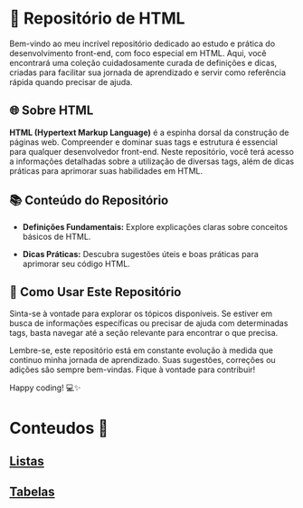 # 🚀 Repositório de HTML

Bem-vindo ao meu incrível repositório dedicado ao estudo e prática do desenvolvimento front-end, com foco especial em HTML. Aqui, você encontrará uma coleção cuidadosamente curada de definições e dicas, criadas para facilitar sua jornada de aprendizado e servir como referência rápida quando precisar de ajuda.

## 🌐 Sobre HTML

**HTML (Hypertext Markup Language)** é a espinha dorsal da construção de páginas web. Compreender e dominar suas tags e estrutura é essencial para qualquer desenvolvedor front-end. Neste repositório, você terá acesso a informações detalhadas sobre a utilização de diversas tags, além de dicas práticas para aprimorar suas habilidades em HTML.

## 📚 Conteúdo do Repositório

- **Definições Fundamentais:** Explore explicações claras sobre conceitos básicos de HTML.
  
- **Dicas Práticas:** Descubra sugestões úteis e boas práticas para aprimorar seu código HTML.

## 🚀 Como Usar Este Repositório

Sinta-se à vontade para explorar os tópicos disponíveis. Se estiver em busca de informações específicas ou precisar de ajuda com determinadas tags, basta navegar até a seção relevante para encontrar o que precisa.

Lembre-se, este repositório está em constante evolução à medida que continuo minha jornada de aprendizado. Suas sugestões, correções ou adições são sempre bem-vindas. Fique à vontade para contribuir!

Happy coding! 💻✨
# Conteudos  🦾
 ## [Listas](Listas)
 ## [Tabelas](Tabelas) 
